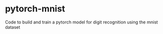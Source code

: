 # pytorch-mnist

Code to build and train a pytorch model for digit recognition using the mnist dataset
